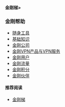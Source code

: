 #### 金刚梯>
### 金刚帮助
- [随身工具](https://a2zitpro.github.io/web/list_carryontools)
- [基础知识](https://a2zitpro.github.io/web/abcofvpn)
- [金刚公司](https://a2zitpro.github.io/web/list_a2zitpro)
- [金刚VPN产品与VPN服务](https://a2zitpro.github.io/web/list_kkproducts&services)
- [金刚用户](https://a2zitpro.github.io/web/list_kkuser)
- [金刚流量]()
- [金刚积分]()
- [金刚伙伴](https://a2zitpro.github.io/web/kkpartner)


#### 推荐阅读
- [金刚梯](https://a2zitpro.github.io/web/dlb)
